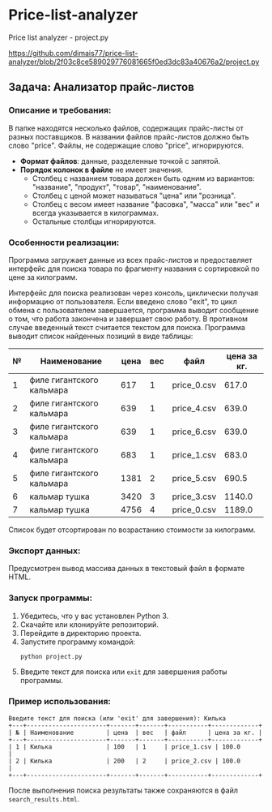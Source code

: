 # Price-list-analyzer

Price list analyzer - project.py

https://github.com/dimais77/price-list-analyzer/blob/2f03c8ce589029776081665f0ed3dc83a40676a2/project.py

## Задача: Анализатор прайс-листов

### Описание и требования:

В папке находятся несколько файлов, содержащих прайс-листы от разных поставщиков. В названии файлов прайс-листов должно быть слово "price". Файлы, не содержащие слово "price", игнорируются.

- **Формат файлов**: данные, разделенные точкой с запятой.
- **Порядок колонок в файле** не имеет значения.
  - Столбец с названием товара должен быть одним из вариантов: "название", "продукт", "товар", "наименование".
  - Столбец с ценой может называться "цена" или "розница".
  - Столбец с весом имеет название "фасовка", "масса" или "вес" и всегда указывается в килограммах.
  - Остальные столбцы игнорируются.

### Особенности реализации:

Программа загружает данные из всех прайс-листов и предоставляет интерфейс для поиска товара по фрагменту названия с сортировкой по цене за килограмм.

Интерфейс для поиска реализован через консоль, циклически получая информацию от пользователя. Если введено слово "exit", то цикл обмена с пользователем завершается, программа выводит сообщение о том, что работа закончена и завершает свою работу. В противном случае введенный текст считается текстом для поиска. Программа выводит список найденных позиций в виде таблицы:

| № | Наименование               | цена | вес | файл      | цена за кг. |
|---|-----------------------------|------|-----|-----------|-------------|
| 1 | филе гигантского кальмара   | 617  | 1   | price_0.csv | 617.0      |
| 2 | филе гигантского кальмара   | 639  | 1   | price_4.csv | 639.0      |
| 3 | филе гигантского кальмара   | 639  | 1   | price_6.csv | 639.0      |
| 4 | филе гигантского кальмара   | 683  | 1   | price_1.csv | 683.0      |
| 5 | филе гигантского кальмара   | 1381 | 2   | price_5.csv | 690.5      |
| 6 | кальмар тушка               | 3420 | 3   | price_3.csv | 1140.0     |
| 7 | кальмар тушка               | 4756 | 4   | price_0.csv | 1189.0     |

Список будет отсортирован по возрастанию стоимости за килограмм.

### Экспорт данных:

Предусмотрен вывод массива данных в текстовый файл в формате HTML.

### Запуск программы:

1. Убедитесь, что у вас установлен Python 3.
2. Скачайте или клонируйте репозиторий.
3. Перейдите в директорию проекта.
4. Запустите программу командой:
   ```bash
   python project.py
   ```
5. Введите текст для поиска или `exit` для завершения работы программы.

### Пример использования:

```text
Введите текст для поиска (или 'exit' для завершения): Килька
+---+----------------------+-------+-------+-----------+-------------+
| № | Наименование         | цена  | вес   | файл      | цена за кг. |
+---+----------------------+-------+-------+-----------+-------------+
| 1 | Килька               | 100   | 1     | price_1.csv | 100.0      |
| 2 | Килька               | 200   | 2     | price_2.csv | 100.0      |
+---+----------------------+-------+-------+-----------+-------------+
```

После выполнения поиска результаты также сохраняются в файл `search_results.html`.

